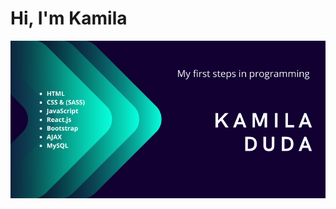# Hi, I'm Kamila


<img src="https://github.com/kamila-duda/kamila-duda/blob/master/Kamila%20Duda.png?raw=true" alt="banner that says Kamila Duda">
